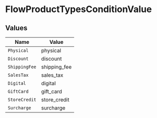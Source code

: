 # FlowProductTypesConditionValue


## Values

| Name          | Value         |
| ------------- | ------------- |
| `Physical`    | physical      |
| `Discount`    | discount      |
| `ShippingFee` | shipping_fee  |
| `SalesTax`    | sales_tax     |
| `Digital`     | digital       |
| `GiftCard`    | gift_card     |
| `StoreCredit` | store_credit  |
| `Surcharge`   | surcharge     |